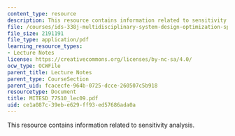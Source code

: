 ```yaml
---
content_type: resource
description: This resource contains information related to sensitivity analysis.
file: /courses/ids-338j-multidisciplinary-system-design-optimization-spring-2010/ce1a087c39ebe629ff93ed57686ada0a_MITESD_77S10_lec09.pdf
file_size: 2191191
file_type: application/pdf
learning_resource_types:
- Lecture Notes
license: https://creativecommons.org/licenses/by-nc-sa/4.0/
ocw_type: OCWFile
parent_title: Lecture Notes
parent_type: CourseSection
parent_uid: fcacecfe-964b-0725-dcce-260507c5b918
resourcetype: Document
title: MITESD_77S10_lec09.pdf
uid: ce1a087c-39eb-e629-ff93-ed57686ada0a
---
```

This resource contains information related to sensitivity analysis.